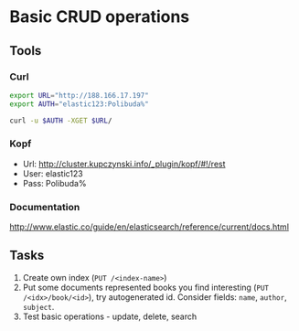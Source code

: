 Basic CRUD operations
=====================

Tools
-----

### Curl

```bash
export URL="http://188.166.17.197"
export AUTH="elastic123:Polibuda%"

curl -u $AUTH -XGET $URL/
```


### Kopf

* Url: http://cluster.kupczynski.info/_plugin/kopf/#!/rest
* User: elastic123
* Pass: Polibuda%

### Documentation

http://www.elastic.co/guide/en/elasticsearch/reference/current/docs.html


Tasks
-----


1. Create own index (`PUT /<index-name>`)
2. Put some documents represented books you find interesting (`PUT /<idx>/book/<id>`), try
   autogenerated id. Consider fields: `name`, `author`, `subject`.
3. Test basic operations - update, delete, search
